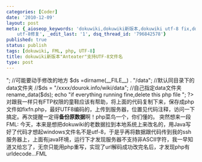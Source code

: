 ```yaml
---
categories: [Coder]
date: '2010-12-09'
layout: post
meta: {_aioseop_keywords: 'dokuwiki,dokuwiki新版本,dokuwiki utf-8 fix,dokuwiki 文件名修复,dokuwiki
    utf-8修复', _edit_last: '1', dsq_thread_id: '796842578'}
published: true
status: publish
tags: [dokuwiki, FML, php, UTF-8]
title: dokuwiki新版本"Anteater"支持UTF-8文件名
type: post
---
```

"; //可能要动手修改的地方 \$ds =dirname(\_\_FILE\_\_) . "/data";
//默认同目录下的data文件夹 //\$ds = "/xxxx/dourok.info/wiki/data";
//自己指定data文件夹 rename\_data(\$ds); echo "if everything running
fine,delete this php file
"; ?\>
对跟我一样只有FTP权限的童鞋应该有帮助，将上面的代码复制下来，保存成php文件如fixfn.php，最好UTF8编码的，上传到服务器，位置见代码注释，访问一下搞定。再次提醒一定得**备份原数据**啊！php菜鸟一个，你们懂的。
突然想来一段FML:
今天，本来是想把dokuwiki的老数据拉到本地系统上来改名的，用Java写好了代码才想起windows文件名不是utf-8，于是乎再将数据跟代码传到我的ssh服务器上，上面有java环境，运行下才发现服务器不支持非ASCII字符，我一早知道又给忘了，无奈只能用php重写，实现了url解码成功改完名后，才发现php有urldecode…FML
